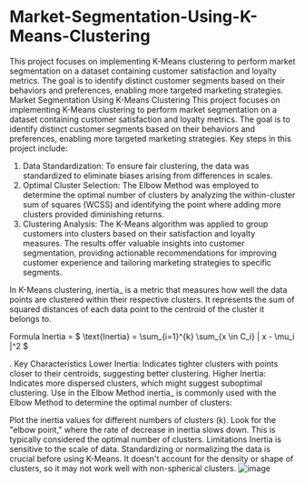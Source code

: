 # Market-Segmentation-Using-K-Means-Clustering
This project focuses on implementing K-Means clustering to perform market segmentation on a dataset containing customer satisfaction and loyalty metrics. The goal is to identify distinct customer segments based on their behaviors and preferences, enabling more targeted marketing strategies.
Market Segmentation Using K-Means Clustering
This project focuses on implementing K-Means clustering to perform market segmentation on a dataset containing customer satisfaction and loyalty metrics. The goal is to identify distinct customer segments based on their behaviors and preferences, enabling more targeted marketing strategies.
Key steps in this project include:
1.	Data Standardization: To ensure fair clustering, the data was standardized to eliminate biases arising from differences in scales.
2.	Optimal Cluster Selection: The Elbow Method was employed to determine the optimal number of clusters by analyzing the within-cluster sum of squares (WCSS) and identifying the point where adding more clusters provided diminishing returns.
3.	Clustering Analysis: The K-Means algorithm was applied to group customers into clusters based on their satisfaction and loyalty measures.
The results offer valuable insights into customer segmentation, providing actionable recommendations for improving customer experience and tailoring marketing strategies to specific segments.

In K-Means clustering, inertia_ is a metric that measures how well the data points are clustered within their respective clusters. It represents the sum of squared distances of each data point to the centroid of the cluster it belongs to.

Formula
Inertia
= $ \text{Inertia} = \sum_{i=1}^{k} \sum_{x \in C_i} \| x - \mu_i \|^2 $

 .
Key Characteristics
Lower Inertia: Indicates tighter clusters with points closer to their centroids, suggesting better clustering.
Higher Inertia: Indicates more dispersed clusters, which might suggest suboptimal clustering.
Use in the Elbow Method
inertia_ is commonly used with the Elbow Method to determine the optimal number of clusters:

Plot the inertia values for different numbers of clusters (k).
Look for the "elbow point," where the rate of decrease in inertia slows down. This is typically considered the optimal number of clusters.
Limitations
Inertia is sensitive to the scale of data. Standardizing or normalizing the data is crucial before using K-Means.
It doesn't account for the density or shape of clusters, so it may not work well with non-spherical clusters.
![image](https://github.com/user-attachments/assets/42bc8c41-ae5e-48e8-bf96-b084d37b1fc3)

